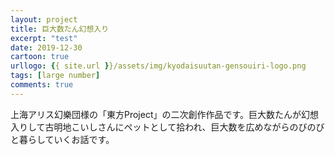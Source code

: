 ```yaml
---
layout: project
title: 巨大数たん幻想入り
excerpt: "test"
date: 2019-12-30
cartoon: true
urllogo: {{ site.url }}/assets/img/kyodaisuutan-gensouiri-logo.png
tags: [large number]
comments: true
---
```


上海アリス幻樂団様の「東方Project」の二次創作作品です。巨大数たんが幻想入りして古明地こいしさんにペットとして拾われ、巨大数を広めながらのびのびと暮らしていくお話です。
